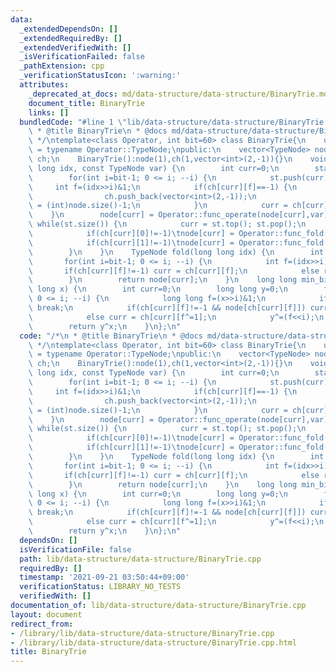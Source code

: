 ```yaml
---
data:
  _extendedDependsOn: []
  _extendedRequiredBy: []
  _extendedVerifiedWith: []
  _isVerificationFailed: false
  _pathExtension: cpp
  _verificationStatusIcon: ':warning:'
  attributes:
    _deprecated_at_docs: md/data-structure/data-structure/BinaryTrie.md
    document_title: BinaryTrie
    links: []
  bundledCode: "#line 1 \"lib/data-structure/data-structure/BinaryTrie.cpp\"\n/*\n\
    \ * @title BinaryTrie\n * @docs md/data-structure/data-structure/BinaryTrie.md\n\
    \ */\ntemplate<class Operator, int bit=60> class BinaryTrie{\n    using TypeNode\
    \ = typename Operator::TypeNode;\npublic:\n    vector<TypeNode> node;\n    vector<vector<int>>\
    \ ch;\n    BinaryTrie():node(1),ch(1,vector<int>(2,-1)){}\n    void operate(long\
    \ long idx, const TypeNode var) {\n        int curr=0;\n        stack<int> st;\n\
    \        for(int i=bit-1; 0 <= i; --i) {\n            st.push(curr);\n       \
    \     int f=(idx>>i)&1;\n            if(ch[curr][f]==-1) {\n                node.push_back(Operator::unit_node);\n\
    \                ch.push_back(vector<int>(2,-1));\n                ch[curr][f]\
    \ = (int)node.size()-1;\n            }\n            curr = ch[curr][f];\n    \
    \    }\n        node[curr] = Operator::func_operate(node[curr],var);\n       \
    \ while(st.size()) {\n            curr = st.top(); st.pop();\n            node[curr]=Operator::unit_node;\n\
    \            if(ch[curr][0]!=-1)\tnode[curr] = Operator::func_fold(node[ch[curr][0]],node[curr]);\n\
    \            if(ch[curr][1]!=-1)\tnode[curr] = Operator::func_fold(node[curr],node[ch[curr][1]]);\n\
    \        }\n    }\n    TypeNode fold(long long idx) {\n        int curr=0;\n \
    \       for(int i=bit-1; 0 <= i; --i) {\n            int f=(idx>>i)&1;\n     \
    \       if(ch[curr][f]!=-1) curr = ch[curr][f];\n            else return Operator::unit_node;\n\
    \        }\n        return node[curr];\n    }\n    long long min_bitwise_xor(long\
    \ long x) {\n        int curr=0;\n        long long y=0;\n        for(int i=bit-1;\
    \ 0 <= i; --i) {\n            long long f=(x>>i)&1;\n            if(!node[curr])\
    \ break;\n            if(ch[curr][f]!=-1 && node[ch[curr][f]]) curr = ch[curr][f];\n\
    \            else curr = ch[curr][f^=1];\n            y^=(f<<i);\n        }\n\
    \        return y^x;\n    }\n};\n"
  code: "/*\n * @title BinaryTrie\n * @docs md/data-structure/data-structure/BinaryTrie.md\n\
    \ */\ntemplate<class Operator, int bit=60> class BinaryTrie{\n    using TypeNode\
    \ = typename Operator::TypeNode;\npublic:\n    vector<TypeNode> node;\n    vector<vector<int>>\
    \ ch;\n    BinaryTrie():node(1),ch(1,vector<int>(2,-1)){}\n    void operate(long\
    \ long idx, const TypeNode var) {\n        int curr=0;\n        stack<int> st;\n\
    \        for(int i=bit-1; 0 <= i; --i) {\n            st.push(curr);\n       \
    \     int f=(idx>>i)&1;\n            if(ch[curr][f]==-1) {\n                node.push_back(Operator::unit_node);\n\
    \                ch.push_back(vector<int>(2,-1));\n                ch[curr][f]\
    \ = (int)node.size()-1;\n            }\n            curr = ch[curr][f];\n    \
    \    }\n        node[curr] = Operator::func_operate(node[curr],var);\n       \
    \ while(st.size()) {\n            curr = st.top(); st.pop();\n            node[curr]=Operator::unit_node;\n\
    \            if(ch[curr][0]!=-1)\tnode[curr] = Operator::func_fold(node[ch[curr][0]],node[curr]);\n\
    \            if(ch[curr][1]!=-1)\tnode[curr] = Operator::func_fold(node[curr],node[ch[curr][1]]);\n\
    \        }\n    }\n    TypeNode fold(long long idx) {\n        int curr=0;\n \
    \       for(int i=bit-1; 0 <= i; --i) {\n            int f=(idx>>i)&1;\n     \
    \       if(ch[curr][f]!=-1) curr = ch[curr][f];\n            else return Operator::unit_node;\n\
    \        }\n        return node[curr];\n    }\n    long long min_bitwise_xor(long\
    \ long x) {\n        int curr=0;\n        long long y=0;\n        for(int i=bit-1;\
    \ 0 <= i; --i) {\n            long long f=(x>>i)&1;\n            if(!node[curr])\
    \ break;\n            if(ch[curr][f]!=-1 && node[ch[curr][f]]) curr = ch[curr][f];\n\
    \            else curr = ch[curr][f^=1];\n            y^=(f<<i);\n        }\n\
    \        return y^x;\n    }\n};\n"
  dependsOn: []
  isVerificationFile: false
  path: lib/data-structure/data-structure/BinaryTrie.cpp
  requiredBy: []
  timestamp: '2021-09-21 03:50:44+09:00'
  verificationStatus: LIBRARY_NO_TESTS
  verifiedWith: []
documentation_of: lib/data-structure/data-structure/BinaryTrie.cpp
layout: document
redirect_from:
- /library/lib/data-structure/data-structure/BinaryTrie.cpp
- /library/lib/data-structure/data-structure/BinaryTrie.cpp.html
title: BinaryTrie
---
```

